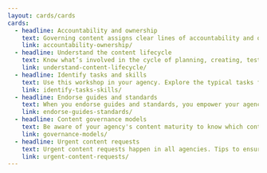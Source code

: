 ```yaml
---
layout: cards/cards
cards:
  - headline: Accountability and ownership
    text: Governing content assigns clear lines of accountability and ownership, according to expertise.
    link: accountability-ownership/
  - headline: Understand the content lifecycle
    text: Know what’s involved in the cycle of planning, creating, testing, and improving value for the user.
    link: understand-content-lifecycle/
  - headline: Identify tasks and skills
    text: Use this workshop in your agency. Explore the typical tasks for each content lifecycle stage, and the skills you need to execute them.
    link: identify-tasks-skills/    
  - headline: Endorse guides and standards
    text: When you endorse guides and standards, you empower your agency to know what to do, and what not to do.
    link: endorse-guides-standards/
  - headline: Content governance models
    text: Be aware of your agency's content maturity to know which content governance model to apply.
    link: governance-models/
  - headline: Urgent content requests
    text: Urgent content requests happen in all agencies. Tips to ensure quality in the rush to publish.
    link: urgent-content-requests/
---
```

